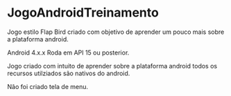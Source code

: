 # JogoAndroidTreinamento
Jogo estilo Flap Bird criado com objetivo de aprender um pouco mais sobre a plataforma android.

Android 4.x.x
Roda em API 15 ou posterior.

Jogo criado com intuito de aprender sobre a plataforma android todos os recursos utilziados são nativos do android.

Não foi criado tela de menu.
